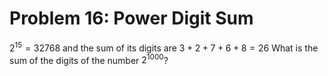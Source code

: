 # Problem 16: Power Digit Sum

$2^{15} = 32768$ and the sum of its digits are $3 + 2 + 7 + 6 + 8 = 26$
What is the sum of the digits of the number $2^1000$?